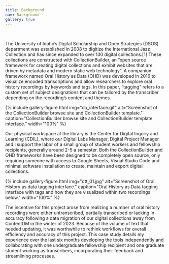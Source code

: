 ```yaml
---
title: Background
nav: Background
gallery: true
---
```


<br>

The University of Idaho’s Digital Scholarship and Open Strategies (DSOS) department was established in 2008 to digitize the International Jazz Collection and has since expanded to over 130 digital collections.[1] These collections are constructed with CollectionBuilder, an “open source framework for creating digital collections and exhibit websites that are driven by metadata and modern static web technology”. A companion framework named Oral History as Data (OHD) was developed in 2016 to visualize encoded transcriptions and allow researchers to explore oral history recordings by keywords and tags. In this paper, “tagging” refers to a custom set of subject designations that can be tailored by the transcriber depending on the recording’s content and themes. 

{% include gallery-figure.html img="cb_interface.gif" alt="Screenshot of the CollectionBuilder browse site and CollectionBuilder template." caption="CollectionBuilder browse site and CollectionBuilder template interface." width="100%" %}

Our physical workspace at the library is the Center for Digital Inquiry and Learning (CDIL), where our Digital Labs Manager, Digital Project Manager and I support the labor of a small group of student workers and fellowship recipients, generally around 2-5 a semester. Both the CollectionBuilder and OHD frameworks have been designed to be completely open source, only requiring someone with access to Google Sheets, Visual Studio Code and minimal software installation to create, maintain and export digital collections. 

{% include gallery-figure.html img="dtt_01.jpg" alt="Screenshot of Oral History as data tagging interface." caption="Oral History as Data tagging interface with tags and how they are visualized within two recordings below." width="100%" %}

The incentive for this project arose from realizing a number of oral history recordings were either untranscribed, partially transcribed or lacking in accuracy following a data migration of our digital collections away from ContentDM in the winter of 2023. Because of the volume of text that needed updating, it was worthwhile to rethink workflows for overall efficiency and accuracy of this project. This case study details my experience over the last six months developing the tools independently and collaborating with one undergraduate fellowship recipient and one graduate student working as transcribers, incorporating their feedback and streamlining processes.

<br>
